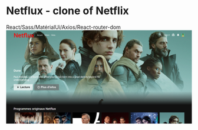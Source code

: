 # Netflux - clone of Netflix

React/Sass/MatérialUi/Axios/React-router-dom
![alt text](netfluxhome.png "image netflux")
